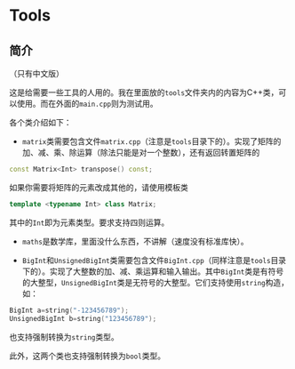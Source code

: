 # Tools
## 简介
（只有中文版）

这是给需要一些工具的人用的。我在里面放的`tools`文件夹内的内容为C++类，可以使用。而在外面的`main.cpp`则为测试用。

各个类介绍如下：

- `matrix`类需要包含文件`matrix.cpp`（注意是`tools`目录下的）。实现了矩阵的加、减、乘、除运算（除法只能是对一个整数），还有返回转置矩阵的
```cpp
const Matrix<Int> transpose() const;
```
如果你需要将矩阵的元素改成其他的，请使用模板类
```cpp
template <typename Int> class Matrix;
```
其中的`Int`即为元素类型。要求支持四则运算。

- `maths`是数学库，里面没什么东西，不讲解（速度没有标准库快）。

- `BigInt`和`UnsignedBigInt`类需要包含文件`BigInt.cpp`（同样注意是`tools`目录下的）。实现了大整数的加、减、乘运算和输入输出。其中`BigInt`类是有符号的大整型，`UnsignedBigInt`类是无符号的大整型。它们支持使用`string`构造，如：
```cpp
BigInt a=string("-123456789");
UnsignedBigInt b=string("123456789");
```
也支持强制转换为`string`类型。

此外，这两个类也支持强制转换为`bool`类型。
